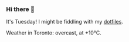 ### Hi there :wave:

It's Tuesday! I might be fiddling with my [dotfiles](https://github.com/bewuethr/dotfiles).

Weather in Toronto: overcast, at +10°C.
